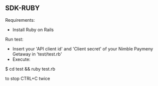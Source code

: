 ## SDK-RUBY

Requirements:

 - Install Ruby on Rails

Run test:

 - Insert your 'API client id' and 'Client secret' of your Nimble Paymeny Getaway in 'test/test.rb'
 - Execute:

  $ cd test && ruby test.rb
 	
to stop CTRL+C twice